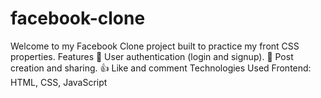 # facebook-clone
Welcome to my Facebook Clone project built to practice my front CSS properties.
Features 
🌟 User authentication (login and signup).
📝 Post creation and sharing.
👍 Like and comment 
Technologies Used 
Frontend: HTML, CSS, JavaScript 
